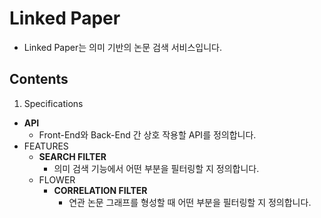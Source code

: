 # Linked Paper

- Linked Paper는 의미 기반의 논문 검색 서비스입니다.

## Contents

1. Specifications

- **API**
  - Front-End와 Back-End 간 상호 작용할 API를 정의합니다.
- FEATURES
  - **SEARCH FILTER**
    - 의미 검색 기능에서 어떤 부분을 필터링할 지 정의합니다.
  - FLOWER
    - **CORRELATION FILTER**
      - 연관 논문 그래프를 형성할 때 어떤 부분을 필터링할 지 정의합니다.
